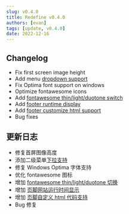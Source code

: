 ```yaml
---
slug: v0.4.0
title: Redefine v0.4.0
authors: [evan]
tags: [update, v0.4.0]
date: 2022-12-16
---
```

## Changelog

- Fix first screen image height
- Add menu [dropdown support](https://redefine-docs.evanluo.top/docs/configuration-guide/menu)
- Fix Optima font support on windows
- Optimize fontawesome icons
- Add [fontawesome thin/light/duotone switch](https://redefine-docs.evanluo.top/docs/configuration-guide/fontawesome)
- Add [footer runtime display](https://redefine-docs.evanluo.top/docs/configuration-guide/footer)
- Add [footer customize html support](https://redefine-docs.evanluo.top/docs/configuration-guide/footer)
- Bug fixes

## 更新日志

- 修复首屏图像高度
- 添加二级菜单[下拉支持](https://redefine-docs.evanluo.top/docs/configuration-guide/menu)
- 修复 Windows Optima 字体支持
- 优化 fontawesome 图标
- 增加 [fontawesome thin/light/duotone 切换](https://redefine-docs.evanluo.top/docs/configuration-guide/fontawesome)
- 增加 [页脚网站运行时间显示](https://redefine-docs.evanluo.top/docs/configuration-guide/footer)
- 增加 [页脚自定义 html 代码支持](https://redefine-docs.evanluo.top/docs/configuration-guide/footer)
- Bug 修复
